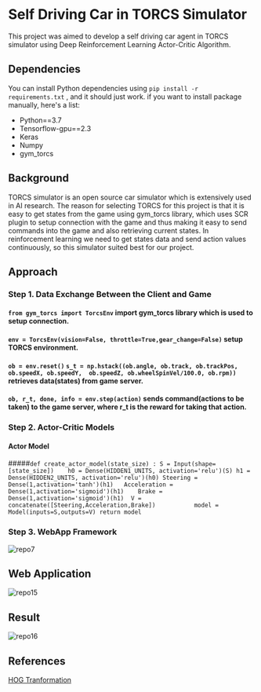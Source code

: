 # Self Driving Car in TORCS Simulator

This project was aimed to develop a self driving car agent in TORCS simulator using Deep Reinforcement Learning Actor-Critic Algorithm. 


## Dependencies

You can install Python dependencies using ``` pip install -r requirements.txt ``` , and it should just work. if you want to install package manually, here's a list:

 - Python==3.7
 - Tensorflow-gpu==2.3
 - Keras
 - Numpy
 - gym_torcs


## Background

TORCS simulator is an open source car simulator which is extensively used in AI research. The reason for selecting TORCS for this project is that it is easy to get states from the game using gym_torcs library, which uses SCR plugin to setup connection with the game and thus making it easy to send commands into the game and also retrieving current states. In reinforcement learning we need to get states data and send action values continuously, so this simulator suited best for our project. 

## Approach


### Step 1. Data Exchange Between the Client and Game

#### ```from gym_torcs import TorcsEnv``` import gym_torcs library which is used to setup connection.
#### ```env = TorcsEnv(vision=False, throttle=True,gear_change=False)``` setup TORCS environment. 
#### ```ob = env.reset()``` ```s_t = np.hstack((ob.angle, ob.track, ob.trackPos, ob.speedX, ob.speedY,  ob.speedZ, ob.wheelSpinVel/100.0, ob.rpm))``` retrieves data(states) from game server.
#### ```ob, r_t, done, info = env.step(action)``` sends command(actions to be taken) to the game server, where r_t is the reward for taking that action.

### Step 2. Actor-Critic Models

#### Actor Model
#####```def create_actor_model(state_size) :
    S = Input(shape=[state_size])   
    h0 = Dense(HIDDEN1_UNITS, activation='relu')(S)
    h1 = Dense(HIDDEN2_UNITS, activation='relu')(h0)
    Steering = Dense(1,activation='tanh')(h1)  
    Acceleration = Dense(1,activation='sigmoid')(h1)   
    Brake = Dense(1,activation='sigmoid')(h1) 
    V = concatenate([Steering,Acceleration,Brake])          
    model = Model(inputs=S,outputs=V)
    return model```

### Step 3. WebApp Framework


![repo7](https://user-images.githubusercontent.com/64823050/129591794-b4fe2d45-27bf-4167-9be8-147a05c29cf7.jpg)



## Web Application
 
 
![repo15](https://user-images.githubusercontent.com/64823050/130605735-ca553035-4ff5-4450-9f69-431d8c5e3597.jpg)



## Result


![repo16](https://user-images.githubusercontent.com/64823050/130605750-10311cbf-d5df-4b1d-80fa-916bea1a8683.jpg)



## References


[HOG Tranformation](https://www.analyticsvidhya.com/blog/2019/09/feature-engineering-images-introduction-hog-feature-descriptor/)

